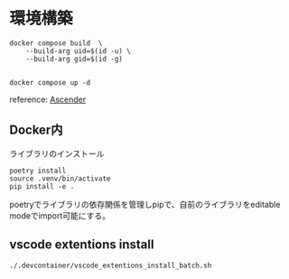 # 環境構築

```
docker compose build  \
    --build-arg uid=$(id -u) \
    --build-arg gid=$(id -g)


docker compose up -d
```

reference: [Ascender](https://github.com/cvpaperchallenge/Ascender/tree/develop)

## Docker内

ライブラリのインストール

```
poetry install
source .venv/bin/activate
pip install -e .
```

poetryでライブラリの依存関係を管理しpipで、自前のライブラリをeditable modeでimport可能にする。

## vscode extentions install

```
./.devcontainer/vscode_extentions_install_batch.sh 
```
